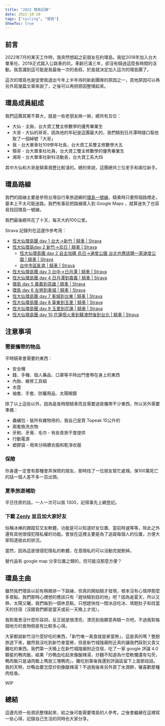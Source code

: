 ```yaml
---
title: "2022 環島記錄"
date: 2022-10-20
tags: ["cycling", "環島"]
ShowToc: true
---
```


## 前言

2022年7月的某天工作時，我突然想起之前朋友在約環島。我從2018年加入台大單車社、2019正式踏入公路車的坑，車齡已滿三年，卻沒有騎過這麼長時間的活動。我意識到這可能是我最後一次的長假，於是就決定加入這次的環島團了。

這次的環島也是促使我退出今年上半年待的新創團隊的原因之一，其他原因可以再另外寫幾篇文章來說了，之後可以再把原因整理起來。

## 環島成員組成

我們這團其實不算大，就是一些老朋友揪一揪，總共有五位：

* 大仙 - 主揪，台大資工雙主修數學的優秀畢業生
* 大哥 - 大仙的哥哥，因為他的年紀是這團最大的，我們騎到日月潭時隨口幫他取了一個綽號「大哥」
* 我 - 台大單車社109學年社長，台大資工系雙主修數學大五
* 簡哥 - 台大單車社社員，台大資工雙主修數學的優秀畢業生
* 湘哥 - 台大單車社新科活動長，台大資工系大四

其中大仙和大哥是騎乘資歷比較淺的。總的來說，這團總共三位老手和兩位新手。

## 環島路線

我們的路線主要是參照台灣自行車旅遊網的[環島一號線](https://taiwanbike.taiwan.net.tw/RouteInfo/No1Route)，騎乘時只要照個路標走，基本上不太可能迷路。我們有事前把路線匯入到 Google Maps ，就算迷失了也容易找回環島一號線。

我們最後總共花了十天，每天大約100公里。

Strava 記錄列在這邊作參考用：

* [恆大仙環島團 day 1 台大->新竹 | 騎車 | Strava](https://www.strava.com/activities/7607136668)
* [恆大仙環島day 2 新竹->烏日 | 騎車 | Strava](https://www.strava.com/activities/7613319175)
  * [恆大仙環島團 day 2 自主加碼 烏日->速度公園 台北也應該開一家速度公園 | 騎車 | Strava](https://www.strava.com/activities/7613848443)
  * [台中市區亂晃 | 騎車 | Strava](https://www.strava.com/activities/7614442365)
* [恆大仙環島團 day 3 台中->日月潭 | 騎車 | Strava](https://www.strava.com/activities/7619069774)
* [恆大仙環島團 day 4 日月潭到嘉義 | 騎車 | Strava](https://www.strava.com/activities/7624243014)
* [環島 day 5 嘉義到高雄 | 騎車 | Strava](https://www.strava.com/activities/7629556499)
* [環島 day 6 左營到車城 | 騎車 | Strava](https://www.strava.com/activities/7635323073)
* [恆大仙環島團 day 7 車城到台東 | 騎車 | Strava](https://www.strava.com/activities/7641062694)
* [恆大仙環島團 day 8 臺東到玉里 | 騎車 | Strava](https://www.strava.com/activities/7646733266)
* [恆大仙環島團 day 9 玉里到花蓮 | 騎車 | Strava](https://www.strava.com/activities/7652278193)
* [恆大仙環島團 day 10 花蓮搭火車到蘇澳然後到台北 | 騎車 | Strava](https://www.strava.com/activities/7658416796)

## 注意事項

### 需要攜帶的物品

平時騎車會需要的東西：

* 安全帽
* 錢、手機、個人藥品、口罩等平時出門會帶在身上的東西
* 內胎、維修工具組
* 水壺
* 袖套、手套、防曬用品、太陽眼鏡

除了以上這些以外，因為是長時間騎車而且需要過夜攜帶不少東西，所以另外需要準備：

* 蟲蛹包 - 裝所有雜物用的，我自己是買 Topeak 15公升的
* 兩套換洗衣物
* 牙刷、牙膏、毛巾 - 有些青旅不會提供
* 行動電源
* 塑膠袋 - 用來分隔髒衣服和乾淨衣服

### 保險

你身邊一定會有那種會弄保險的朋友，那時找了一位朋友幫忙處理。保100萬死亡的話一個人差不多一百出頭。

### 夏季旅遊補助

平日住房的話，一人一次可以抵 1300，記得事先上網登記。

### 下載 [Zenly](https://zenly.com/) 並且加大家好友

俗稱冰棒的跟蹤狂交友軟體，功能是可以知道好友位置、當前時速等等，除此之外還有其他很侵犯隱私權的功能。會放在這裡主要是為了追蹤每個人的位置，方便大家知道彼此的狀況。

當然，因為這是很侵犯隱私的軟體，在意隱私的可以活動完就刪掉。

替代品有 google map 分享位置之類的，但可能沒那麼方便？

## 環島主曲

雖然我們環島以前有稍微排一下路線，但真的開始騎才發現，根本沒有心情停那麼多景點。我們那時心裡想的應該只有「趕快騎到目的地」吧？因為是夏天，所以又熱、太陽又曬，我們每到一個休息點，只想趕快找一間冰店吃冰、填飽肚子和找當天的住宿（沒錯我們都是當天或前一天晚上才找）。

我對風景沒什麼形容詞，反正就是很漂亮、漂亮到我願意再騎一次吧。不過我對每個地方的食物倒是有比較多心得。

大家都說新竹沒什麼好吃的東西，「新竹唯一美食就是麥當勞」，這是真的嗎？整趟旅途下來，雖然我沒吃到新竹麥當勞，但是新竹城隍廟附近真的讓我們踩到又貴又難吃的東西。我們第一天晚上在新竹城隍廟附近住宿，吃了一家 google 評論 4.0 顆星的鴨肉飯，結果「炒鴨血吃起來像酸辣湯，炒麵不知道為什麼軟爛還有勾芡，鴨肉飯只是滷肉飯上嗎放三塊鴨肉」，難吃到事後我還到評論區留下上面那段話。我的天啊，炒鴨血要怎麼炒到像酸辣湯？不過我後來另外買了水潤餅，蠻喜歡那種肉桂香。

WIP

## 總結

這邊先把一些資訊整理起來，給之後可能需要環島的人參考。之後會繼續在這裡寫一些心得，記錄自己生活的同時也大家分享。
